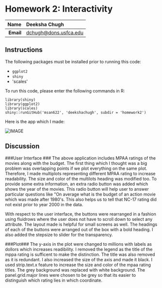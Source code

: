 Homework 2: Interactivity
==============================

| **Name**  | Deeksha Chugh |
|----------:|:-------------|
| **Email** | dchugh@dons.usfca.edu |

## Instructions ##
The following packages must be installed prior to running this code:

- `ggplot2`
- `shiny`
- 'scales'

To run this code, please enter the following commands in R:

```
library(shiny)
library(ggplot2)
library(scales)
shiny::runGitHub('msan622', 'deekshachugh', subdir = 'homework2')
```
Here is the app which I made:

![IMAGE](shinyapp.png)

## Discussion ##

###User Interface ###
The above application includes MPAA ratings of the movies along with the budget. The first thing which I thought was a big problem was overlapping points if we plot everything on the same plot. Therefore, I made multiplots representing different MPAA rating to increase readability. The size and color of the multilots heading was modified too. To provide some extra information, an extra radio button was added which shows the year of the movies. This radio button will help user to answer particular questions like "On average what is the budget of an action movie which was made after 1980's. This also helps us to tell that NC-17 rating did not exist prior to year 2000 in the data.

With respect to the user interface, the buttons were rearranged in a fashion using fluidrows where the user does not have to scroll down to select any attribute. The layout made is helpful for small screens as well. The headings of each of the buttons were arranged out of the box with a bold heading. I also added the stepsize to slider for the transparency.

###Plot###
The y-axis in the plot were changed to millions with labels as dollors which increases readibility. I removed the legend as the title of the mppa rating is sufficent to make the distinction. The title was also removed as it is redundant. I also increased the size of the axis and made it black. I used strip.text.x feature to increase the size and color of the mpaa rating titles. The grey background was replaced with white background. The panel.grid.major lines were chosen to be grey so that its easier to distinguish which rating lies in which coordinate.